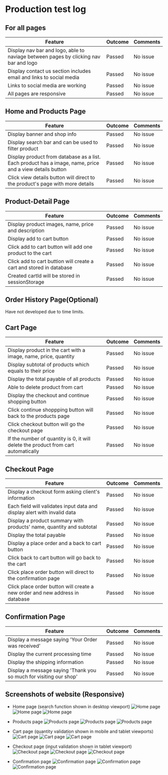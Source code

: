 # Production test log

## For all pages

| Feature | Outcome | Comments |
| ------------- | ------------- | ------------- |
| Display nav bar and logo, able to naviage between pages by clicking nav bar and logo | Passed  | No issue  |
| Display contact us section includes email and links to social media | Passed  | No issue  |
| Links to social media are working | Passed  | No issue  |
| All pages are responsive | Passed  | No issue  |

## Home and Products Page

| Feature | Outcome | Comments |
| ------------- | ------------- | ------------- |
| Display banner and shop info | Passed  | No issue  |
| Display search bar and can be used to filter product | Passed  | No issue  |
| Display product from database as a list. Each product has a image, name, price and a view details button | Passed  | No issue  |
| Click view details button will direct to the product's page with more details | Passed  | No issue  |

## Product-Detail Page

| Feature | Outcome | Comments |
| ------------- | ------------- | ------------- |
| Display product images, name, price and description | Passed  | No issue  |
| Display add to cart button | Passed  | No issue  |
| Click add to cart button will add one product to the cart | Passed  | No issue  |
| Click add to cart buttion will create a cart and stored in database | Passed  | No issue  |
| Created cartId will be stored in sessionStorage | Passed  | No issue  |

## Order History Page(Optional)

Have not developed due to time limits.

## Cart Page

| Feature | Outcome | Comments |
| ------------- | ------------- | ------------- |
| Display product in the cart with a image, name, price, quantity | Passed  | No issue  |
| Display subtotal of products which equals to their price | Passed  | No issue  |
| Display the total payable of all products | Passed  | No issue  |
| Able to delete product from cart | Passed  | No issue  |
| Display the checkout and continue shopping button | Passed  | No issue  |
| Click continue shoppping button will back to the products page  | Passed  | No issue  |
| Click checkout button will go the checkout page | Passed  | No issue  |
| If the number of quantity is 0, it will delete the product from cart automatically | Passed  | No issue  |

## Checkout Page

| Feature | Outcome | Comments |
| ------------- | ------------- | ------------- |
| Display a checkout form asking client's information | Passed  | No issue  |
| Each field will validates input data and display alert with invalid data | Passed  | No issue  |
| Display a product summary with products' name, quantity and subtotal | Passed  | No issue  |
| Display the total payable | Passed  | No issue  |
| Display a place order and a back to cart button | Passed  | No issue  |
| Click back to cart button will go back to the cart | Passed  | No issue  |
| Click place order button will direct to the confirmation page | Passed  | No issue  |
| Click place order button will create a new order and new address in database | Passed  | No issue  |

## Confirmation Page

| Feature | Outcome | Comments |
| ------------- | ------------- | ------------- |
| Display a message saying 'Your Order was received' | Passed  | No issue  |
| Display the current processing time | Passed  | No issue  |
| Display the shipping information | Passed  | No issue  |
| Display a message saying 'Thank you so much for visiting our shop' | Passed  | No issue  |

## Screenshots of website (Responsive)

* Home page (search function shown in desktop viewport)
  ![Home page](Production_screenshots/home-m.png)
  ![Home page](Production_screenshots/home-t.png)
  ![Home page](Production_screenshots/home-d.png)
  
* Products page
  ![Products page](Production_screenshots/product-m.png)
  ![Products page](Production_screenshots/product-t.png)
  ![Products page](Production_screenshots/product-d.png)

* Cart page (quantity validation shown in mobile and tablet viewports)
  ![Cart page](Production_screenshots/cart-m.png)
  ![Cart page](Production_screenshots/cart-t.png)
  ![Cart page](Production_screenshots/cart-d.png)
  
* Checkout page (input validation shown in tablet viewport)
  ![Checkout page](Production_screenshots/checkout-m.png)
  ![Checkout page](Production_screenshots/checkout-t.png)
  ![Checkout page](Production_screenshots/checkout-d.png)

* Confirmation page
  ![Confirmation page](Production_screenshots/confirmation-m.png)
  ![Confirmation page](Production_screenshots/confirmation-t.png)
  ![Confirmation page](Production_screenshots/confirmation-d.png)